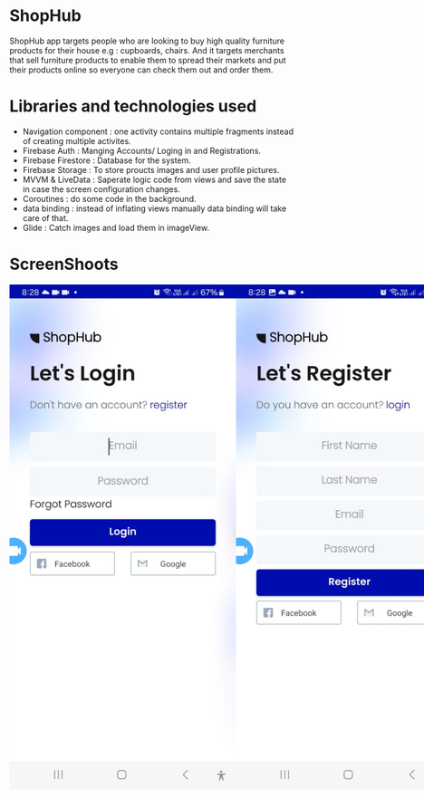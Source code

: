 # ShopHub 

ShopHub app targets people who are looking to buy high quality furniture products for their house e.g : cupboards, chairs. And it targets merchants that sell furniture products to enable them to spread their markets and put their products online so everyone can check them out and order them.

# Libraries and technologies used

* Navigation component : one activity contains multiple fragments instead of creating multiple activites.
* Firebase Auth : Manging Accounts/ Loging in and Registrations.
* Firebase Firestore : Database for the system.
* Firebase Storage : To store proucts images and user profile pictures.
* MVVM & LiveData : Saperate logic code from views and save the state in case the screen configuration changes.
* Coroutines : do some code in the background.
* data binding : instead of inflating views manually data binding will take care of that.
* Glide : Catch images and load them in imageView.

# ScreenShoots
<div style="display: flex;">
    <img src="login screen.jpeg" width="400" />
    <img src="register screen.jpeg" width="400" />
</div>
